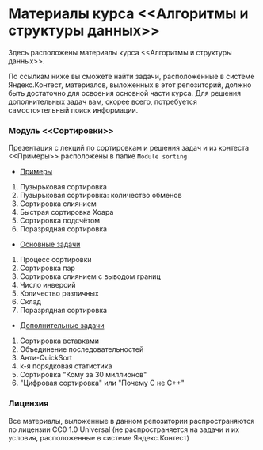 # Материалы курса <<Алгоритмы и структуры данных>>

Здесь расположены материалы курса <<Алгоритмы и структуры данных>>.

По ссылкам ниже вы сможете найти задачи, расположенные в системе Яндекс.Контест, материалов, выложенных в этот репозиторий, должно быть достаточно для освоения основной части курса. Для решения дополнительных задач вам, скорее всего, потребуется самостоятельный поиск информации.

### Модуль <<Cортировки>>

Презентация с лекций по сортировкам и решения задач и из контеста <<Примеры>> расположены в папке `Module sorting`

* [Примеры](https://contest.yandex.ru/contest/17264)
 1. Пузырьковая сортировка 
 2. Пузырьковая сортировка: количество обменов
 3. Сортировка слиянием
 4. Быстрая сортировка Хоара
 5. Сортировка подсчётом
 6. Поразрядная сортировка
* [Основные задачи](https://contest.yandex.ru/contest/17164)
 1. Процесс сортировки
 2. Сортировка пар
 3. Сортировка слиянием с выводом границ
 4. Число инверсий
 5. Количество различных
 6. Склад
 7. Поразрядная сортировка 
* [Дополнительные задачи](https://contest.yandex.ru/contest/17269)
 1. Сортировка вставками
 2. Объединение последовательностей
 3. Анти-QuickSort
 4. k-я порядковая статистика
 5. Сортировка "Кому за 30 миллионов"
 6. "Цифровая сортировка" или "Почему C не C++"

### Лицензия

Все материалы, выложенные в данном репозитории распространяются по лицензии CC0 1.0 Universal (не распространяется на задачи и их условия, расположенные в системе Яндекс.Контест)
